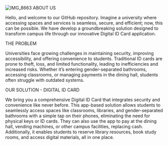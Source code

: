 ![IMG_8663](https://github.com/user-attachments/assets/23ba5173-d8c2-4fab-85b7-2eb3ca62fd77)
ABOUT US

Hello, and welcome to our GitHub repository. Imagine a university where accessing spaces and services is seamless, secure, and efficient; now, this can be possible. We have develop a groundbreaking solution designed to transform campus life through our innovative Digital ID Card application.

THE PROBLEM

Universities face growing challenges in maintaining security, improving accessibility, and offering convenience to students. Traditional ID cards are prone to theft, loss, and limited functionality, leading to inefficiencies and increased risks. Whether it’s entering gender-separated bathrooms, accessing classrooms, or managing payments in the dining hall, students often struggle with outdated systems.

OUR SOLUTION - DIGITAL ID CARD

We bring you a comprehensive Digital ID Card that integrates security and convenience like never before. This app-based solution allows students to seamlessly access spaces like classrooms, libraries, and gender-separated bathrooms with a simple tap on their phones, eliminating the need for physical keys or ID cards. They can also use the app to pay at the dining hall, vending machines, or other campus facilities, replacing cash. Additionally, it enables students to reserve library resources, book study rooms, and access digital materials, all in one place.
